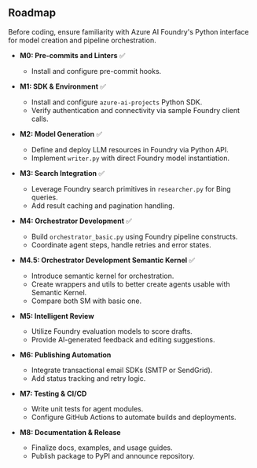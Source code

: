 
## Roadmap

Before coding, ensure familiarity with Azure AI Foundry's Python interface for model creation and pipeline orchestration.

* **M0: Pre-commits and Linters** ✅

  * Install and configure pre-commit hooks.

* **M1: SDK & Environment** ✅

  * Install and configure `azure-ai-projects` Python SDK.
  * Verify authentication and connectivity via sample Foundry client calls.


* **M2: Model Generation** ✅

  * Define and deploy LLM resources in Foundry via Python API.
  * Implement `writer.py` with direct Foundry model instantiation.

* **M3: Search Integration** ✅

  * Leverage Foundry search primitives in `researcher.py` for Bing queries.
  * Add result caching and pagination handling.

* **M4: Orchestrator Development** ✅

  * Build `orchestrator_basic.py` using Foundry pipeline constructs.
  * Coordinate agent steps, handle retries and error states.

* **M4.5: Orchestrator Development Semantic Kernel** ✅

  * Introduce semantic kernel for orchestration.
  * Create wrappers and utils to better create agents usable with Semantic Kernel.
  * Compare both SM with basic one.

* **M5: Intelligent Review**

  * Utilize Foundry evaluation models to score drafts.
  * Provide AI-generated feedback and editing suggestions.

* **M6: Publishing Automation**

  * Integrate transactional email SDKs (SMTP or SendGrid).
  * Add status tracking and retry logic.

* **M7: Testing & CI/CD**

  * Write unit tests for agent modules.
  * Configure GitHub Actions to automate builds and deployments.

* **M8: Documentation & Release**

  * Finalize docs, examples, and usage guides.
  * Publish package to PyPI and announce repository.
